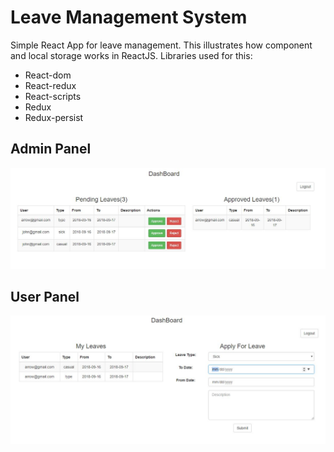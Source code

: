 # Leave Management System

Simple React App for leave management. This illustrates how component and local storage works in ReactJS. Libraries used for this: 
* React-dom
* React-redux
* React-scripts
* Redux 
* Redux-persist

## Admin Panel
![](images/admin.JPG?raw=true)

## User Panel
![](images/user.JPG?raw=true)
